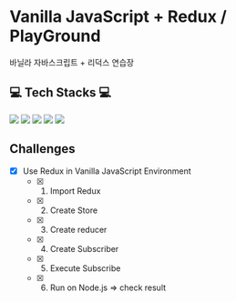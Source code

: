 # Vanilla JavaScript + Redux / PlayGround
바닐라 자바스크립트 + 리덕스 연습장

## 💻 Tech Stacks 💻

<img src="https://img.shields.io/badge/Html5-E34F26?style=flat-square&logo=Html5&logoColor=white"/> <img src="https://img.shields.io/badge/CSS-1572B6?style=flat-square&logo=CSS3&logoColor=white"> <img src="https://img.shields.io/badge/JavaScript-F7DF1E?style=flat-square&logo=JavaScript&logoColor=white"/> <img src="https://img.shields.io/badge/Redux-764ABC?style=flat-square&logo=Redux&logoColor=white"/> <img src="https://img.shields.io/badge/Git_Hub-000?style=flat-square&logo=GitHub&logoColor=white"/>


## Challenges

- [x] Use Redux in Vanilla JavaScript Environment
  - [X] 1. Import Redux
  - [X] 2. Create Store
  - [X] 3. Create reducer
  - [X] 4. Create Subscriber
  - [X] 5. Execute Subscribe
  - [X] 6. Run on Node.js => check result